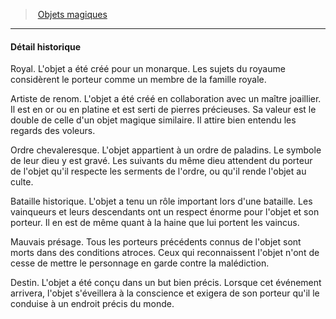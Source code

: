 ﻿> [Objets magiques](hd_magicitems.md)

---

#### Détail historique

Royal. L'objet a été créé pour un monarque. Les sujets du royaume considèrent le porteur comme un membre de la famille royale.

Artiste de renom. L'objet a été créé en collaboration avec un maître joaillier. Il est en or ou en platine et est serti de pierres précieuses. Sa valeur est le double de celle d'un objet magique similaire. Il attire bien entendu les regards des voleurs.

Ordre chevaleresque. L'objet appartient à un ordre de paladins. Le symbole de leur dieu y est gravé. Les suivants du même dieu attendent du porteur de l'objet qu'il respecte les serments de l'ordre, ou qu'il rende l'objet au culte.

Bataille historique. L'objet a tenu un rôle important lors d'une bataille. Les vainqueurs et leurs descendants ont un respect énorme pour l'objet et son porteur. Il en est de même quant à la haine que lui portent les vaincus.

Mauvais présage. Tous les porteurs précédents connus de l'objet sont morts dans des conditions atroces. Ceux qui reconnaissent l'objet n'ont de cesse de mettre le personnage en garde contre la malédiction.

Destin. L'objet a été conçu dans un but bien précis. Lorsque cet événement arrivera, l'objet s'éveillera à la conscience et exigera de son porteur qu'il le conduise à un endroit précis du monde.

